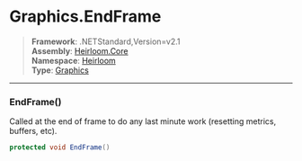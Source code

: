 # Graphics.EndFrame

> **Framework**: .NETStandard,Version=v2.1  
> **Assembly**: [Heirloom.Core][0]  
> **Namespace**: [Heirloom][0]  
> **Type**: [Graphics][1]

--------------------------------------------------------------------------------

### EndFrame()

Called at the end of frame to do any last minute work (resetting metrics, buffers, etc).

```cs
protected void EndFrame()
```

[0]: ../Heirloom.Core.md
[1]: Heirloom.Graphics.md
